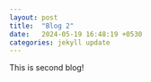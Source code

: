```yaml
---
layout: post
title:  "Blog 2"
date:   2024-05-19 16:48:19 +0530
categories: jekyll update
---
```


This is second blog!